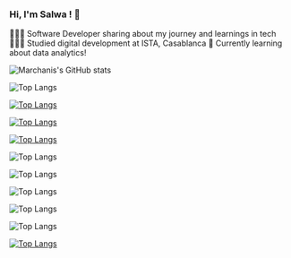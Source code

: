 ### Hi, I'm Salwa !  👋

👩🏻‍💻 Software Developer sharing about my journey and learnings in tech
👩🏻‍🎓 Studied digital development at ISTA, Casablanca
💭 Currently learning about data analytics!


![Marchanis's GitHub stats](https://github-readme-stats.vercel.app/api?username=Marchanis&show_icons=true&theme=radical)




![Top Langs](https://github-readme-stats.vercel.app/api/top-langs/?username=Marchanis&hide_progress=true)


[![Top Langs](https://github-readme-stats.vercel.app/api/top-langs/?username=Marchanis&layout=pie)](https://github.com/Marchanis/github-readme-stats)


[![Top Langs](https://github-readme-stats.vercel.app/api/top-langs/?username=Marchanis&layout=donut-vertical)](https://github.com/Marchanis/github-readme-stats)


[![Top Langs](https://github-readme-stats.vercel.app/api/top-langs/?username=Marchanis&layout=donut)](https://github.com/Marchanis/github-readme-stats)


![Top Langs](https://github-readme-stats.vercel.app/api/top-langs/?username=Marchanis&exclude_repo=github-readme-stats,Marchanis.github.io)


![Top Langs](https://github-readme-stats.vercel.app/api/top-langs/?username=Marchanis&layout=compact)



![Top Langs](https://github-readme-stats.vercel.app/api/top-langs/?username=Marchanis&langs_count=8)


![Top Langs](https://github-readme-stats.vercel.app/api/top-langs/?username=Marchanis&hide=javascript,html)



![Top Langs](https://github-readme-stats.vercel.app/api/top-langs/?username=Marchanis&size_weight=0.5&count_weight=0.5)




[![Top Langs](https://github-readme-stats.vercel.app/api/top-langs/?username=Marchanis)](https://github.com/Marchanis/github-readme-stats)










